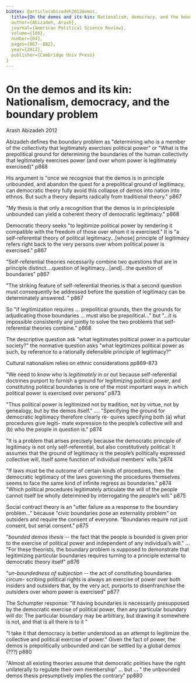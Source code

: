```yaml
---
bibtex: @article{abizadeh2012demos,
  title={On the demos and its kin: Nationalism, democracy, and the boundary problem},
  author={Abizadeh, Arash},
  journal={American Political Science Review},
  volume={106},
  number={04},
  pages={867--882},
  year={2012},
  publisher={Cambridge Univ Press}
}
---
```


# On the demos and its kin: Nationalism, democracy, and the boundary problem

Arash Abizadeh  2012

Abizadeh defines the boundary problem as "determining who is a member of the collectivity that legitimately exercises political power" or "What is the prepolitical ground for determining the boundaries of the human collectivity that legitimately exercises power (and over whom power is legitimately exercised)" p868

His argument is  "once we recognize that the demos is in principle unbounded, and abandon the quest for a prepolitical ground of legitimacy, can democratic theory fully avoid this collapse of demos into nation into ethnos. But such a theory departs radically from traditional theory." p867

"My thesis is that only a recognition that the demos is in principlesiple unbounded can yield a coherent theory of democratic legitimacy." p868

Democratic theory seeks  "to legitimize political power by rendering it compatible with the freedom of those over whom it is exercised."  It is "a self-referential theory of political legitimacy...[whose] principle of legitimacy refers right back to the very persons over whom political power is exercised." p867

"Self-referential theories necessarily combine two questions that are in principle distinct....question of legitimacy...[and]...the question of boundaries" p867

"The striking feature of self-referential theories is that a second question must consequently be addressed before the question of legitimacy can be determinately answered. " p867

So "if legitimization requires ... prepolitical grounds, then the grounds for adjudicating those boundaries ... must also be prepolitical..." but "...it is impossible consistently and jointly to solve the two problems that self-referential theories combine." p868

The descriptive question ask "what legitimates political power in a particular society?" the normative question asks "what legitimizes political power as such, by reference to a rationally defensible principle of legitimacy?"

Cultural nationalism relies on ethnic considerations pp869-873

"We need to know who is _legitimately_ in or out because self-referential doctrines purport to furnish a ground for legitimizing political power, and constituting political boundaries is one of the most important ways in which political power is exercised over persons" p873

"Thus political power is legitimized not by tradition, not by virtue, not by genealogy, but by the demos itself." .... "Specifying the ground for democratic legitimacy therefore clearly re- quires specifying both (a) what procedures give legiti- mate expression to the people’s collective will and (b) who the people in question is." p874

"It is a problem that arises precisely because the democratic principle of legitimacy is not only self-referential, but also constitutively political: It assumes that the ground of legitimacy is the people’s politically expressed collective will, itself some function of individual members’ wills."p874

"If laws must be the outcome of certain kinds of procedures, then the democratic legitimacy of the laws governing the procedures themselves seems to face the same kind of infinite regress as boundaries." p874  "Which political procedures legitimately articulate the will of the people cannot itself be wholly determined by interrogating the people’s will." p875

Social contract theory is an "utter failure as a response to the boundary problem..." because "civic boundaries pose an externality problem" on outsiders and require the consent of everyone.  "Boundaries require not just consent, but serial consent." p875

"_bounded demos thesis_ -- the fact that the people is bounded is given prior to the exercise of political power and independent of any individual’s will." ... "For these theorists, the boundary problem is supposed to demonstrate that legitimizing particular boundaries requires turning to a principle external to democratic theory itself" p876 

"_un-boundedness of subjection_ -- the act of constituting boundaries circum- scribing political rights is always an exercise of power over both insiders and outsiders that, by the very act, purports to disenfranchise the outsiders over whom power is exercised" p877

The Schumpter response: "If having boundaries is necessarily presupposed by the democratic exercise of political power, then any particular boundary will do: The particular boundary may be arbitrary, but drawing it somewhere is not, and that is all there is to it "

"I take it that democracy is better understood as an attempt to legitimize the collective and political exercise of power." Given the fact of power, the demos is prepolitically unbounded and can be settled by a global demos (???) p880

"Almost all existing theories assume that democratic polities have the right unilaterally to regulate their own membership" ... but ... " the unbounded demos thesis presumptively implies the contrary" pp880